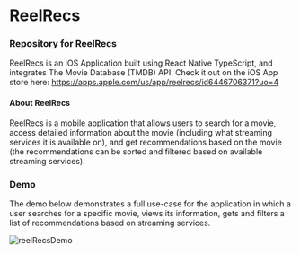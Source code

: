 # ReelRecs

### Repository for ReelRecs

ReelRecs is an iOS Application built using React Native TypeScript, and integrates The Movie Database (TMDB) API.
Check it out on the iOS App store here: https://apps.apple.com/us/app/reelrecs/id6446706371?uo=4

#### About ReelRecs
ReelRecs is a mobile application that allows users to search for a movie, access detailed information about the movie (including what streaming services it is available on), and get recommendations based on the movie (the recommendations can be sorted and filtered based on available streaming services).

### Demo
The demo below demonstrates a full use-case for the application in which a user searches for a specific movie, views its information, gets and filters a list of recommendations based on streaming services.

![reelRecsDemo](https://github.com/aaron-schlicht/ReelRecs/assets/135870355/46427106-7fae-4c5e-aff4-6ba1ab34b782)



